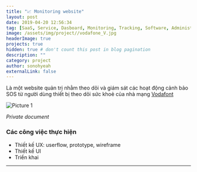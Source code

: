 ```yaml
---
title: "📈 Monitoring website"
layout: post
date: 2019-04-20 12:56:34
tag: [SaaS, Service, Dasboard, Monitoring, Tracking, Software, Administration]
image: /assets/img/project//vodafone_V.jpg
headerImage: true
projects: true
hidden: true # don't count this post in blog pagination
description: ""
category: project
author: sonohyeah
externalLink: false
---
```


<p>Là một website quản trị nhằm theo dõi và giám sát các hoạt động cảnh bảo SOS từ người dùng thiết bị theo dõi sức khoẻ của nhà mạng <a href="https://www.vodafone.com/content/index.html">Vodafont</a></p> 

![Picture 1](https://mir-s3-cdn-cf.behance.net/project_modules/fs/235cb579112683.5cb8c4fd7c9e3.png)

_Private document_

### Các công việc thực hiện
- Thiết kế UX: userflow, prototype, wireframe
- Thiết kế UI
- Triển khai

---
